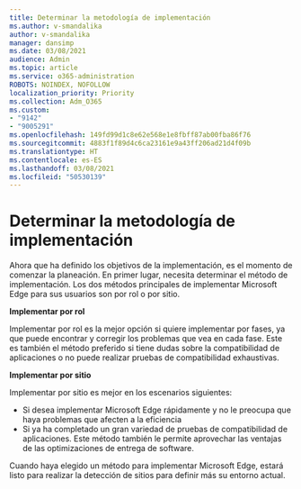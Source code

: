 ```yaml
---
title: Determinar la metodología de implementación
ms.author: v-smandalika
author: v-smandalika
manager: dansimp
ms.date: 03/08/2021
audience: Admin
ms.topic: article
ms.service: o365-administration
ROBOTS: NOINDEX, NOFOLLOW
localization_priority: Priority
ms.collection: Adm_O365
ms.custom:
- "9142"
- "9005291"
ms.openlocfilehash: 149fd99d1c8e62e568e1e8fbff87ab00fba86f76
ms.sourcegitcommit: 4883f1f89d4c6ca23161e9a43ff206ad21d4f09b
ms.translationtype: HT
ms.contentlocale: es-ES
ms.lasthandoff: 03/08/2021
ms.locfileid: "50530139"
---
```

# <a name="determine-your-deployment-method"></a>Determinar la metodología de implementación

Ahora que ha definido los objetivos de la implementación, es el momento de comenzar la planeación. En primer lugar, necesita determinar el método de implementación. Los dos métodos principales de implementar Microsoft Edge para sus usuarios son por rol o por sitio.

**Implementar por rol**

Implementar por rol es la mejor opción si quiere implementar por fases, ya que puede encontrar y corregir los problemas que vea en cada fase. Este es también el método preferido si tiene dudas sobre la compatibilidad de aplicaciones o no puede realizar pruebas de compatibilidad exhaustivas.

**Implementar por sitio**

Implementar por sitio es mejor en los escenarios siguientes:
- Si desea implementar Microsoft Edge rápidamente y no le preocupa que haya problemas que afecten a la eficiencia
- Si ya ha completado un gran variedad de pruebas de compatibilidad de aplicaciones. Este método también le permite aprovechar las ventajas de las optimizaciones de entrega de software.

Cuando haya elegido un método para implementar Microsoft Edge, estará listo para realizar la detección de sitios para definir más su entorno actual.
